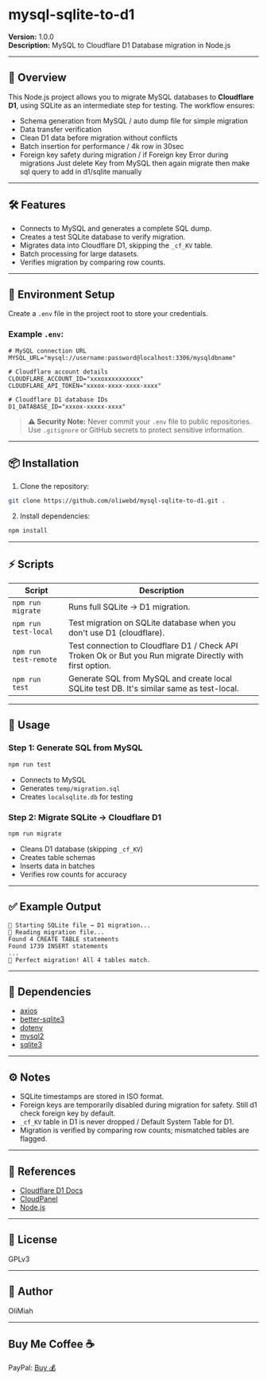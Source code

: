 # mysql-sqlite-to-d1

**Version:** 1.0.0  
**Description:** MySQL to Cloudflare D1 Database migration in Node.js

---

## 🚀 Overview

This Node.js project allows you to migrate MySQL databases to **Cloudflare D1**, using SQLite as an intermediate step for testing. The workflow ensures:

- Schema generation from MySQL / auto dump file for simple migration 
- Data transfer verification
- Clean D1 data before migration without conflicts 
- Batch insertion for performance / 4k row in 30sec
- Foreign key safety during migration / if Foreign key Error during migrations Just delete Key from MySQL then again migrate then make sql query to add in d1/sqlite manually 

---

## 🛠 Features

- Connects to MySQL and generates a complete SQL dump.
- Creates a test SQLite database to verify migration.
- Migrates data into Cloudflare D1, skipping the `_cf_KV` table.
- Batch processing for large datasets.
- Verifies migration by comparing row counts.

---

## 🔧 Environment Setup

Create a `.env` file in the project root to store your credentials.  

### Example `.env`:

```env
# MySQL connection URL
MYSQL_URL="mysql://username:password@localhost:3306/mysqldbname"

# Cloudflare account details
CLOUDFLARE_ACCOUNT_ID="xxxoxxxxxxxxxx"
CLOUDFLARE_API_TOKEN="xxxox-xxxx-xxxx-xxxx"

# Cloudflare D1 database IDs
D1_DATABASE_ID="xxxox-xxxxx-xxxx"
```

> **⚠️ Security Note:** Never commit your `.env` file to public repositories. Use `.gitignore` or GitHub secrets to protect sensitive information.

---

## 📦 Installation

1. Clone the repository:

```bash
git clone https://github.com/oliwebd/mysql-sqlite-to-d1.git .

```

2. Install dependencies:

```bash
npm install
```

---

## ⚡ Scripts

| Script | Description |
|--------|-------------|
| `npm run migrate` | Runs full SQLite → D1 migration. |
| `npm run test-local` | Test migration on SQLite database when you don't use D1 (cloudflare). |
| `npm run test-remote` | Test connection to Cloudflare D1 / Check API Troken Ok or But you Run migrate Directly with first option. |
| `npm run test` | Generate SQL from MySQL and create local SQLite test DB. It's similar same as test-local. |

---

## 📝 Usage

### Step 1: Generate SQL from MySQL

```bash
npm run test
```

- Connects to MySQL
- Generates `temp/migration.sql`
- Creates `localsqlite.db` for testing

### Step 2: Migrate SQLite → Cloudflare D1

```bash
npm run migrate
```

- Cleans D1 database (skipping `_cf_KV`)
- Creates table schemas
- Inserts data in batches
- Verifies row counts for accuracy

---

## ✅ Example Output

```
🚀 Starting SQLite file → D1 migration...
📖 Reading migration file...
Found 4 CREATE TABLE statements
Found 1739 INSERT statements
...
🎉 Perfect migration! All 4 tables match.
```

---

## 🔑 Dependencies

- [axios](https://www.npmjs.com/package/axios)
- [better-sqlite3](https://www.npmjs.com/package/better-sqlite3)
- [dotenv](https://www.npmjs.com/package/dotenv)
- [mysql2](https://www.npmjs.com/package/mysql2)
- [sqlite3](https://www.npmjs.com/package/sqlite3)

---

## ⚙️ Notes

- SQLite timestamps are stored in ISO format.
- Foreign keys are temporarily disabled during migration for safety. Still d1 check foreign key by default.
- `_cf_KV` table in D1 is never dropped / Default System Table for D1.
- Migration is verified by comparing row counts; mismatched tables are flagged.

---

## 🔗 References

- [Cloudflare D1 Docs](https://developers.cloudflare.com/d1/)
- [CloudPanel](https://www.cloudpanel.io)
- [Node.js](https://nodejs.org/)

---

## 📜 License

GPLv3

---

## 👤 Author

OliMiah 

--- 

## Buy Me Coffee ☕ 

PayPal: [Buy 💰](https://www.paypal.me/Oli2025)
